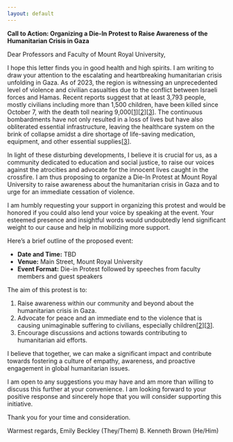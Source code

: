 ```yaml
---
layout: default
---
```

**Call to Action: Organizing a Die-In Protest to Raise Awareness of the Humanitarian Crisis in Gaza**

Dear Professors and Faculty of Mount Royal University,

I hope this letter finds you in good health and high spirits. I am writing to draw your attention to the escalating and heartbreaking humanitarian crisis unfolding in Gaza. As of 2023, the region is witnessing an unprecedented level of violence and civilian casualties due to the conflict between Israeli forces and Hamas. Recent reports suggest that at least 3,793 people, mostly civilians including more than 1,500 children, have been killed since October 7, with the death toll nearing 9,000[[1](https://www.amnesty.org/en/latest/news/2023/11/israelopt-damning-evidence-of-war-crimes-as-israeli-attacks-wipe-out-entire-families-in-gaza/)][[2](https://news.un.org/en/story/2023/11/1104952)][[3](https://www.amnesty.org/en/latest/news/2023/11/israelopt-damning-evidence-of-war-crimes-as-israeli-attacks-wipe-out-entire-families-in-gaza/)]. The continuous bombardments have not only resulted in a loss of lives but have also obliterated essential infrastructure, leaving the healthcare system on the brink of collapse amidst a dire shortage of life-saving medication, equipment, and other essential supplies[[3](https://www.amnesty.org/en/latest/news/2023/11/israelopt-damning-evidence-of-war-crimes-as-israeli-attacks-wipe-out-entire-families-in-gaza/)].

In light of these disturbing developments, I believe it is crucial for us, as a community dedicated to education and social justice, to raise our voices against the atrocities and advocate for the innocent lives caught in the crossfire. I am thus proposing to organize a Die-In Protest at Mount Royal University to raise awareness about the humanitarian crisis in Gaza and to urge for an immediate cessation of violence.

I am humbly requesting your support in organizing this protest and would be honored if you could also lend your voice by speaking at the event. Your esteemed presence and insightful words would undoubtedly lend significant weight to our cause and help in mobilizing more support.

Here’s a brief outline of the proposed event:

- **Date and Time:** TBD
- **Venue:** Main Street, Mount Royal University
- **Event Format:** Die-in Protest followed by speeches from faculty members and guest speakers

The aim of this protest is to:

1. Raise awareness within our community and beyond about the humanitarian crisis in Gaza.
2. Advocate for peace and an immediate end to the violence that is causing unimaginable suffering to civilians, especially children[[2](https://www.un.org/press/en/2023/sc14628.doc.htm)][[3](https://www.amnesty.org/en/latest/news/2023/11/israelopt-damning-evidence-of-war-crimes-as-israeli-attacks-wipe-out-entire-families-in-gaza/)].
3. Encourage discussions and actions towards contributing to humanitarian aid efforts.

I believe that together, we can make a significant impact and contribute towards fostering a culture of empathy, awareness, and proactive engagement in global humanitarian issues.

I am open to any suggestions you may have and am more than willing to discuss this further at your convenience. I am looking forward to your positive response and sincerely hope that you will consider supporting this initiative.

Thank you for your time and consideration.

Warmest regards,
Emily Beckley (They/Them)
B. Kenneth Brown (He/Him)
